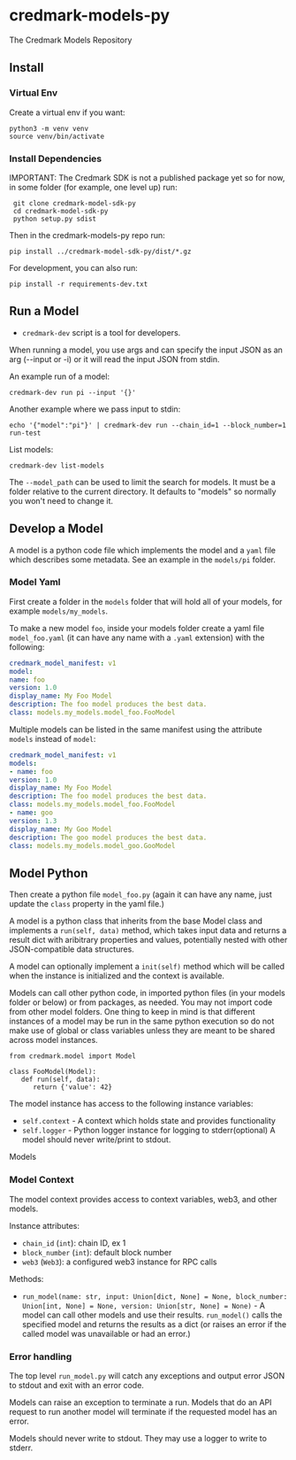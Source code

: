 # credmark-models-py

The Credmark Models Repository

## Install

### Virtual Env

Create a virtual env if you want:

```
python3 -m venv venv
source venv/bin/activate
```

### Install Dependencies

IMPORTANT: The Credmark SDK is not a published package yet so for now, in some folder (for example, one level up) run:

```
 git clone credmark-model-sdk-py
 cd credmark-model-sdk-py
 python setup.py sdist
```

Then in the credmark-models-py repo run:

```
pip install ../credmark-model-sdk-py/dist/*.gz
```

For development, you can also run:

```
pip install -r requirements-dev.txt
```

## Run a Model

- `credmark-dev` script is a tool for developers.

When running a model, you use args and can specify the input JSON as an arg (--input or -i) or it will read the input JSON from stdin.

An example run of a model:

```
credmark-dev run pi --input '{}'
```

Another example where we pass input to stdin:

```
echo '{"model":"pi"}' | credmark-dev run --chain_id=1 --block_number=1 run-test
```

List models:

```
credmark-dev list-models
```

The `--model_path` can be used to limit the search for models. It must be a folder relative to the current directory. It defaults to "models" so normally you won't need to change it.

## Develop a Model

A model is a python code file which implements the model and a `yaml` file which describes some metadata. See an example in the `models/pi` folder.

### Model Yaml

First create a folder in the `models` folder that will hold all of your models, for example `models/my_models`.

To make a new model `foo`, inside your models folder create a yaml file `model_foo.yaml` (it can have any name with a `.yaml` extension) with the following:

```yaml
credmark_model_manifest: v1
model:
name: foo
version: 1.0
display_name: My Foo Model
description: The foo model produces the best data.
class: models.my_models.model_foo.FooModel
```

Multiple models can be listed in the same manifest using the attribute `models` instead of `model`:

```yaml
credmark_model_manifest: v1
models:
- name: foo
version: 1.0
display_name: My Foo Model
description: The foo model produces the best data.
class: models.my_models.model_foo.FooModel
- name: goo
version: 1.3
display_name: My Goo Model
description: The goo model produces the best data.
class: models.my_models.model_goo.GooModel
```

## Model Python

Then create a python file `model_foo.py` (again it can have any name, just update the `class` property in the yaml file.)

A model is a python class that inherits from the base Model class and implements a `run(self, data)` method, which takes input data and returns a result dict with aribitrary properties and values, potentially nested with other JSON-compatible data structures.

A model can optionally implement a `init(self)` method which will be called when the instance is initialized and the context is available.

Models can call other python code, in imported python files (in your models folder or below) or from packages, as needed. You may not import code from other model folders. One thing to keep in mind is that different instances of a model may be run in the same python execution so do not make use of global or class variables unless they are meant to be shared across model instances.

```
from credmark.model import Model

class FooModel(Model):
   def run(self, data):
      return {'value': 42}
```

The model instance has access to the following instance variables:

- `self.context` - A context which holds state and provides functionality
- `self.logger` - Python logger instance for logging to stderr(optional) A model should never write/print to stdout.

Models

### Model Context

The model context provides access to context variables, web3, and other models.

Instance attributes:

- `chain_id` (`int`): chain ID, ex 1
- `block_number` (`int`): default block number
- `web3` (`Web3`): a configured web3 instance for RPC calls

Methods:

- `run_model(name: str, input: Union[dict, None] = None, block_number: Union[int, None] = None, version: Union[str, None] = None)` - A model can call other models and use their results. `run_model()` calls the specified model and returns the results as a dict (or raises an error if the called model was unavailable or had an error.)

### Error handling

The top level `run_model.py` will catch any exceptions and output error JSON to stdout and exit with an error code.

Models can raise an exception to terminate a run. Models that do
an API request to run another model will terminate if the requested model has an error.

Models should never write to stdout. They may use a logger to write to stderr.
